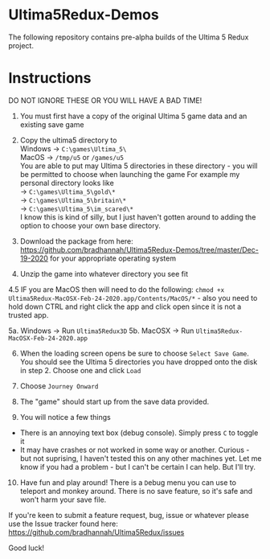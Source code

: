 # Ultima5Redux-Demos
The following repository contains pre-alpha builds of the Ultima 5 Redux project. 

# Instructions
DO NOT IGNORE THESE OR YOU WILL HAVE A BAD TIME!

1. You must first have a copy of the original Ultima 5 game data and an existing save game

2. Copy the ultima5 directory to <br>
Windows -> `C:\games\Ultima_5\`<br>
MacOS -> `/tmp/u5` or `/games/u5` <br>
You are able to put may Ultima 5 directories in these directory - you will be permitted to choose when launching the game
For example my personal directory looks like <br>
-> `C:\games\Ultima_5\gold\*`<br>
-> `C:\games\Ultima_5\britain\*`<br>
-> `C:\games\Ultima_5\im_scared\*`<br>
I know this is kind of silly, but I just haven't gotten around to adding the option to choose your own base directory.

3. Download the package from here: https://github.com/bradhannah/Ultima5Redux-Demos/tree/master/Dec-19-2020 for your appropriate operating system

4. Unzip the game into whatever directory you see fit

4.5 IF you are MacOS then will need to do the following:
`chmod +x Ultima5Redux-MacOSX-Feb-24-2020.app/Contents/MacOS/*` - also you need to hold down CTRL and right click the app and click open since it is not a trusted app.

5a. Windows -> Run `Ultima5Redux3D` 
5b. MacOSX -> Run `Ultima5Redux-MacOSX-Feb-24-2020.app`

6. When the loading screen opens be sure to choose `Select Save Game`. You should see the Ultima 5 directories you have dropped onto the disk in step 2. Choose one and click `Load`

7. Choose `Journey Onward`

8. The "game" should start up from the save data provided. 

9. You will notice a few things
* There is an annoying text box (debug console). Simply press `C` to toggle it
* It may have crashes or not worked in some way or another. Curious - but not suprising, I haven't tested this on any other machines yet. Let me know if you had a problem - but I can't be certain I can help. But I'll try.

10. Have fun and play around! There is a `D`ebug menu you can use to teleport and monkey around. There is no save feature, so it's safe and won't harm your save file.

If you're keen to submit a feature request, bug, issue or whatever please use the Issue tracker found here: https://github.com/bradhannah/Ultima5Redux/issues

Good luck!
